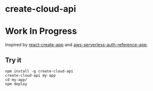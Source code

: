 # create-cloud-api

# Work In Progress

Inspired by [react-create-app](https://github.com/facebookincubator/create-react-app) and [aws-serverless-auth-reference-app](https://github.com/awslabs/aws-serverless-auth-reference-app).

## Try it

```
npm install -g create-cloud-api
create-cloud-api my-app
cd my-app/
npm deploy
```